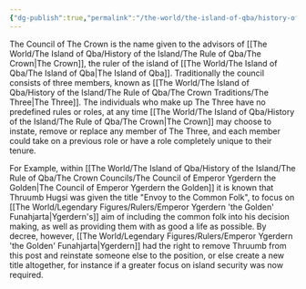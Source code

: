 ```yaml
---
{"dg-publish":true,"permalink":"/the-world/the-island-of-qba/history-of-the-island/the-rule-of-qba/the-crown-councils/the-council-of-the-crown/"}
---
```


The Council of The Crown is the name given to the advisors of [[The World/The Island of Qba/History of the Island/The Rule of Qba/The Crown\|The Crown]], the ruler of the island of [[The World/The Island of Qba/The Island of Qba\|The Island of Qba]]. Traditionally the council consists of three members, known as [[The World/The Island of Qba/History of the Island/The Rule of Qba/The Crown Traditions/The Three\|The Three]]. The individuals who make up The Three have no predefined rules or roles, at any time [[The World/The Island of Qba/History of the Island/The Rule of Qba/The Crown\|The Crown]] may choose to instate, remove or replace any member of The Three, and each member could take on a previous role or have a role completely unique to their tenure. 

For Example, within [[The World/The Island of Qba/History of the Island/The Rule of Qba/The Crown Councils/The Council of Emperor Ygerdern the Golden\|The Council of Emperor Ygerdern the Golden]] it is known that Thruumb Hugsi was given the title "Envoy to the Common Folk", to focus on [[The World/Legendary Figures/Rulers/Emperor Ygerdern 'the Golden' Funahjarta\|Ygerdern's]] aim of including the common folk into his decision making, as well as providing them with as good a life as possible. By decree, however, [[The World/Legendary Figures/Rulers/Emperor Ygerdern 'the Golden' Funahjarta\|Ygerdern]] had the right to remove Thruumb from this post and reinstate someone else to the position, or else create a new title altogether, for instance if a greater focus on island security was now required. 

